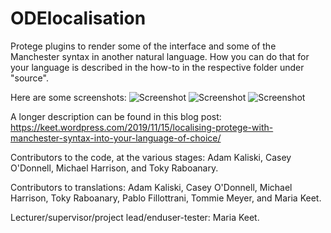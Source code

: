 # ODElocalisation

Protege plugins to render some of the interface and some of the Manchester syntax in another natural language. How you can do that for your  language is described in the how-to in the respective folder under "source".

Here are some screenshots:
![Screenshot](https://keet.files.wordpress.com/2019/11/af-olifant-ex.png?w=1076&h=632)
![Screenshot](https://keet.files.wordpress.com/2019/11/af-ops.png?w=1076&h=682)
![Screenshot](https://keet.files.wordpress.com/2019/11/es-class-geo-ex.png?w=1076&h=932)

A longer description can be found in this blog post: https://keet.wordpress.com/2019/11/15/localising-protege-with-manchester-syntax-into-your-language-of-choice/

Contributors to the code, at the various stages: Adam Kaliski, Casey O'Donnell, Michael Harrison, and Toky Raboanary. 

Contributors to translations: Adam Kaliski, Casey O'Donnell, Michael Harrison, Toky Raboanary, Pablo Fillottrani, Tommie Meyer, and Maria Keet. 

Lecturer/supervisor/project lead/enduser-tester: Maria Keet.
